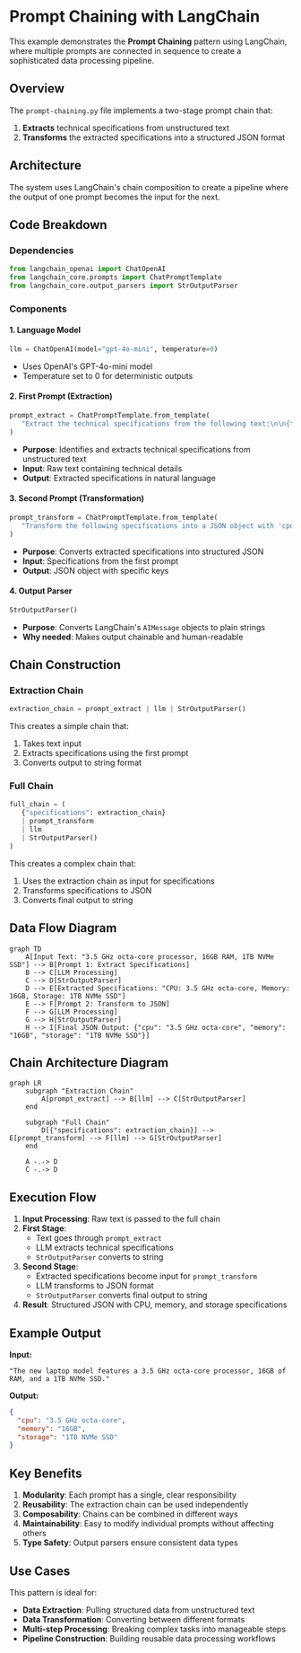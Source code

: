 # Prompt Chaining with LangChain

This example demonstrates the **Prompt Chaining** pattern using LangChain, where multiple prompts are connected in sequence to create a sophisticated data processing pipeline.

## Overview

The `prompt-chaining.py` file implements a two-stage prompt chain that:

1. **Extracts** technical specifications from unstructured text
2. **Transforms** the extracted specifications into a structured JSON format

## Architecture

The system uses LangChain's chain composition to create a pipeline where the output of one prompt becomes the input for the next.

## Code Breakdown

### Dependencies

```python
from langchain_openai import ChatOpenAI
from langchain_core.prompts import ChatPromptTemplate
from langchain_core.output_parsers import StrOutputParser
```

### Components

#### 1. Language Model

```python
llm = ChatOpenAI(model="gpt-4o-mini", temperature=0)
```

- Uses OpenAI's GPT-4o-mini model
- Temperature set to 0 for deterministic outputs

#### 2. First Prompt (Extraction)

```python
prompt_extract = ChatPromptTemplate.from_template(
   "Extract the technical specifications from the following text:\n\n{text_input}"
)
```

- **Purpose**: Identifies and extracts technical specifications from unstructured text
- **Input**: Raw text containing technical details
- **Output**: Extracted specifications in natural language

#### 3. Second Prompt (Transformation)

```python
prompt_transform = ChatPromptTemplate.from_template(
   "Transform the following specifications into a JSON object with 'cpu', 'memory', and 'storage' as keys:\n\n{specifications}"
)
```

- **Purpose**: Converts extracted specifications into structured JSON
- **Input**: Specifications from the first prompt
- **Output**: JSON object with specific keys

#### 4. Output Parser

```python
StrOutputParser()
```

- **Purpose**: Converts LangChain's `AIMessage` objects to plain strings
- **Why needed**: Makes output chainable and human-readable

## Chain Construction

### Extraction Chain

```python
extraction_chain = prompt_extract | llm | StrOutputParser()
```

This creates a simple chain that:

1. Takes text input
2. Extracts specifications using the first prompt
3. Converts output to string format

### Full Chain

```python
full_chain = (
   {"specifications": extraction_chain}
   | prompt_transform
   | llm
   | StrOutputParser()
)
```

This creates a complex chain that:

1. Uses the extraction chain as input for specifications
2. Transforms specifications to JSON
3. Converts final output to string

## Data Flow Diagram

```mermaid
graph TD
    A[Input Text: "3.5 GHz octa-core processor, 16GB RAM, 1TB NVMe SSD"] --> B[Prompt 1: Extract Specifications]
    B --> C[LLM Processing]
    C --> D[StrOutputParser]
    D --> E[Extracted Specifications: "CPU: 3.5 GHz octa-core, Memory: 16GB, Storage: 1TB NVMe SSD"]
    E --> F[Prompt 2: Transform to JSON]
    F --> G[LLM Processing]
    G --> H[StrOutputParser]
    H --> I[Final JSON Output: {"cpu": "3.5 GHz octa-core", "memory": "16GB", "storage": "1TB NVMe SSD"}]
```

## Chain Architecture Diagram

```mermaid
graph LR
    subgraph "Extraction Chain"
        A[prompt_extract] --> B[llm] --> C[StrOutputParser]
    end

    subgraph "Full Chain"
        D[{"specifications": extraction_chain}] --> E[prompt_transform] --> F[llm] --> G[StrOutputParser]
    end

    A -.-> D
    C -.-> D
```

## Execution Flow

1. **Input Processing**: Raw text is passed to the full chain
2. **First Stage**:
   - Text goes through `prompt_extract`
   - LLM extracts technical specifications
   - `StrOutputParser` converts to string
3. **Second Stage**:
   - Extracted specifications become input for `prompt_transform`
   - LLM transforms to JSON format
   - `StrOutputParser` converts final output to string
4. **Result**: Structured JSON with CPU, memory, and storage specifications

## Example Output

**Input:**

```
"The new laptop model features a 3.5 GHz octa-core processor, 16GB of RAM, and a 1TB NVMe SSD."
```

**Output:**

```json
{
  "cpu": "3.5 GHz octa-core",
  "memory": "16GB",
  "storage": "1TB NVMe SSD"
}
```

## Key Benefits

1. **Modularity**: Each prompt has a single, clear responsibility
2. **Reusability**: The extraction chain can be used independently
3. **Composability**: Chains can be combined in different ways
4. **Maintainability**: Easy to modify individual prompts without affecting others
5. **Type Safety**: Output parsers ensure consistent data types

## Use Cases

This pattern is ideal for:

- **Data Extraction**: Pulling structured data from unstructured text
- **Data Transformation**: Converting between different formats
- **Multi-step Processing**: Breaking complex tasks into manageable steps
- **Pipeline Construction**: Building reusable data processing workflows
